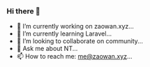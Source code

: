 ### Hi there 👋

- 🔭 I’m currently working on zaowan.xyz...
- 🌱 I’m currently learning Laravel...
- 👯 I’m looking to collaborate on community...
- 💬 Ask me about NT...
- 📫 How to reach me: me@zaowan.xyz...

<!--
**zaowanxyz/zaowanxyz** is a ✨ _special_ ✨ repository because its `README.md` (this file) appears on your GitHub profile.

Here are some ideas to get you started:

- 🔭 I’m currently working on ...
- 🌱 I’m currently learning ...
- 👯 I’m looking to collaborate on ...
- 🤔 I’m looking for help with ...
- 💬 Ask me about ...
- 📫 How to reach me: ...
- 😄 Pronouns: ...
- ⚡ Fun fact: ...
-->
